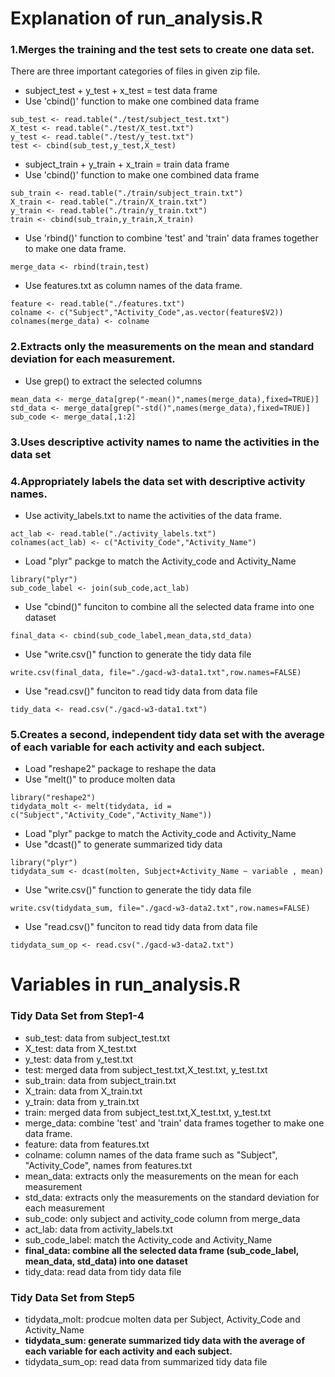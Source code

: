 Explanation of run_analysis.R
============================
### 1.Merges the training and the test sets to create one data set.
There are three important categories of files in given zip file.
* subject_test  +   y_test    +     x_test    =   test data frame
* Use 'cbind()' function to make one combined data frame
```
sub_test <- read.table("./test/subject_test.txt")
X_test <- read.table("./test/X_test.txt")
y_test <- read.table("./test/y_test.txt")
test <- cbind(sub_test,y_test,X_test)
```

* subject_train +   y_train   +     x_train   =   train data frame
* Use 'cbind()' function to make one combined data frame
```
sub_train <- read.table("./train/subject_train.txt")
X_train <- read.table("./train/X_train.txt")
y_train <- read.table("./train/y_train.txt")
train <- cbind(sub_train,y_train,X_train)
```

* Use 'rbind()' function to combine 'test' and 'train' data frames together to make one data frame.
```
merge_data <- rbind(train,test)
```

* Use features.txt as column names of the data frame.
```
feature <- read.table("./features.txt")
colname <- c("Subject","Activity_Code",as.vector(feature$V2))
colnames(merge_data) <- colname
```

### 2.Extracts only the measurements on the mean and standard deviation for each measurement. 
* Use grep() to extract the selected columns
```
mean_data <- merge_data[grep("-mean()",names(merge_data),fixed=TRUE)]
std_data <- merge_data[grep("-std()",names(merge_data),fixed=TRUE)]
sub_code <- merge_data[,1:2]
```

### 3.Uses descriptive activity names to name the activities in the data set
### 4.Appropriately labels the data set with descriptive activity names.
* Use activity_labels.txt to name the activities of the data frame.
```
act_lab <- read.table("./activity_labels.txt")
colnames(act_lab) <- c("Activity_Code","Activity_Name")
```

* Load "plyr" packge to match the Activity_code and Activity_Name
```
library("plyr")
sub_code_label <- join(sub_code,act_lab)
```

* Use "cbind()" funciton to combine all the selected data frame into one dataset
```
final_data <- cbind(sub_code_label,mean_data,std_data)
```

* Use "write.csv()" function to generate the tidy data file
```
write.csv(final_data, file="./gacd-w3-data1.txt",row.names=FALSE)
```

* Use "read.csv()" funciton to read tidy data from data file
```
tidy_data <- read.csv("./gacd-w3-data1.txt")
```

### 5.Creates a second, independent tidy data set with the average of each variable for each activity and each subject. 
* Load "reshape2" package to reshape the data
* Use "melt()" to produce molten data
```
library("reshape2")
tidydata_molt <- melt(tidydata, id = c("Subject","Activity_Code","Activity_Name"))
```

* Load "plyr" packge to match the Activity_code and Activity_Name
* Use "dcast()" to generate summarized tidy data
```
library("plyr")
tidydata_sum <- dcast(molten, Subject+Activity_Name ~ variable , mean)
```

* Use "write.csv()" function to generate the tidy data file
```
write.csv(tidydata_sum, file="./gacd-w3-data2.txt",row.names=FALSE)
```
* Use "read.csv()" funciton to read tidy data from data file
```
tidydata_sum_op <- read.csv("./gacd-w3-data2.txt")
```

Variables in run_analysis.R
============================
### Tidy Data Set from Step1-4 
* sub_test: data from subject_test.txt 
* X_test: data from X_test.txt
* y_test: data from y_test.txt 
* test: merged data from subject_test.txt,X_test.txt, y_test.txt
* sub_train: data from subject_train.txt
* X_train: data from X_train.txt 
* y_train: data from y_train.txt 
* train: merged data from subject_test.txt,X_test.txt, y_test.txt
* merge_data: combine 'test' and 'train' data frames together to make one data frame.
* feature: data from features.txt
* colname: column names of the data frame such as "Subject", "Activity_Code", names from features.txt
* mean_data: extracts only the measurements on the mean for each measurement
* std_data: extracts only the measurements on the standard deviation for each measurement
* sub_code: only subject and activity_code column from merge_data
* act_lab: data from activity_labels.txt
* sub_code_label: match the Activity_code and Activity_Name
* **final_data: combine all the selected data frame (sub_code_label, mean_data, std_data) into one dataset**
* tidy_data: read data from tidy data file

### Tidy Data Set from Step5 
* tidydata_molt: prodcue molten data per Subject, Activity_Code and Activity_Name
* **tidydata_sum: generate summarized tidy data with the average of each variable for each activity and each subject.** 
* tidydata_sum_op: read data from summarized tidy data file 



